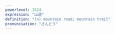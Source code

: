 ```yaml
---
powerlevel: 1524
expression: "山道"
definition: "(n) mountain road; mountain trail"
pronunciation: "さんどう"
---
```

